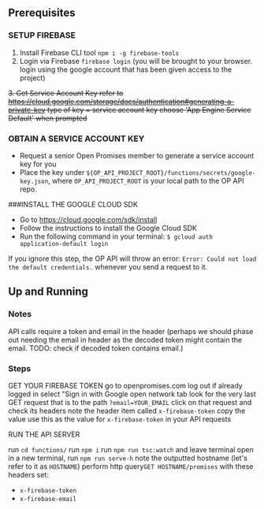 ## Prerequisites

### SETUP FIREBASE

1.  Install Firebase CLI tool
    `npm i -g firebase-tools`
2.  Login via Firebase
    `firebase login` (you will be brought to your browser. login using the google account that has been given access to the project)

<del>3. Get Service Account Key
refer to https://cloud.google.com/storage/docs/authentication#generating-a-private-key
type of key = service account key
choose 'App Engine Service Default' when prompted</del>

### OBTAIN A SERVICE ACCOUNT KEY

* Request a senior Open Promises member to generate a service account key for you
* Place the key under `${OP_API_PROJECT_ROOT}/functions/secrets/google-key.json`, where `OP_API_PROJECT_ROOT` is your local path to the OP API repo.

###INSTALL THE GOOGLE CLOUD SDK

* Go to https://cloud.google.com/sdk/install
* Follow the instructions to install the Google Cloud SDK
* Run the following command in your terminal: `$ gcloud auth application-default login`

If you ignore this step, the OP API will throw an error: `Error: Could not load the default credentials.` whenever you send a request to it.

## Up and Running

### Notes

API calls require a token and email in the header
(perhaps we should phase out needing the email in header as the decoded token might contain the email. TODO: check if decoded token contains email.)

### Steps

GET YOUR FIREBASE TOKEN
go to openpromises.com
log out if already logged in
select "Sign in with Google
open network tab
look for the very last GET request that is to the path `?email=YOUR_EMAIL`
click on that request and check its headers
note the header item called `x-firebase-token`
copy the value
use this as the value for `x-firebase-token` in your API requests

RUN THE API SERVER

run `cd functions/`
run `npm i`
run `npm run tsc:watch` and leave terminal open
in a new terminal, run `npm run serve-h`
note the outputted hostname (let's refer to it as `HOSTNAME`)
perform http query`GET HOSTNAME/promises` with these headers set:

* `x-firebase-token`
* `x-firebase-email`
